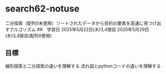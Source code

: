 # search62-notuse
二分探索（配列0未使用）ソートされたデータから目的の要素を高速に見つけ出すアルゴリズム
##　学習日
2025年5月22日(木)3,4限目
2025年5月29日(木)3,4限目(配列0使用)
## 目標
線形探索と二分探索の違いを理解する
流れ図とpythonコードの違いを理解する